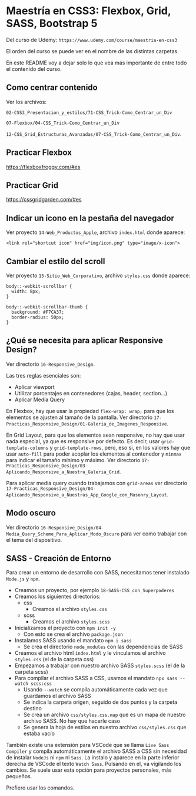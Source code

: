 # Maestría en CSS3: Flexbox, Grid, SASS, Bootstrap 5

Del curso de Udemy: `https://www.udemy.com/course/maestria-en-css3`

El orden del curso se puede ver en el nombre de las distintas carpetas.

En este README voy a dejar solo lo que vea más importante de entre todo el contenido del curso.

## Como centrar contenido

Ver los archivos:

`02-CSS3_Presentacion_y_estilos/71-CSS_Trick-Como_Centrar_un_Div`

`07-Flexbox/04-CSS_Trick-Como_Centrar_un_Div`

`12-CSS_Grid_Estructuras_Avanzadas/07-CSS_Trick-Como_Centrar_un_Div`.

## Practicar Flexbox

https://flexboxfroggy.com/#es

## Practicar Grid

https://cssgridgarden.com/#es

## Indicar un icono en la pestaña del navegador

Ver proyecto `14-Web_Productos_Apple`, archivo `index.html` donde aparece:

`<link rel="shortcut icon" href="img/icon.png" type="image/x-icon">`

## Cambiar el estilo del scroll

Ver proyecto `15-Sitio_Web_Corporativo`, archivo `styles.css` donde aparece:

```
body::-webkit-scrollbar {
  width: 8px;
}

body::-webkit-scrollbar-thumb {
  background: #F7CA37;
  border-radius: 50px;
}
```

## ¿Qué se necesita para aplicar Responsive Design?

Ver directorio `16-Responsive_Design`.

Las tres reglas esenciales son:

- Aplicar viewport
- Utilizar porcentajes en contenedores (cajas, header, section...)
- Aplicar Media Query

En Flexbox, hay que usar la propiedad `flex-wrap: wrap;` para que los elementos se ajusten al tamaño de la pantalla. Ver directorio `17-Practicas_Responsive_Design/01-Galeria_de_Imagenes_Responsive`.

En Grid Layout, para que los elementos sean responsive, no hay que usar nada especial, ya que es responsive por defecto. Es decir, usar `grid-template-columns` y `grid-template-rows`, pero, eso si, en los valores hay que usar `auto-fill` para poder acoplar los elementos al contenedor y `minmax` para indicar el tamaño mínimo y máximo.
Ver directorio `17-Practicas_Responsive_Design/03-Aplicando_Responsive_a_Nuestra_Galeria_Grid`.

Para aplicar media query cuando trabajamos con `grid-areas` ver directorio `17-Practicas_Responsive_Design/04-Aplicando_Responsive_a_Nuestras_App_Google_con_Masonry_Layout`.

## Modo oscuro

Ver directorio `16-Responsive_Design/04-Media_Query_Scheme_Para_Aplicar_Modo_Oscuro` para ver como trabajar con el tema del dispositivo.

## SASS - Creación de Entorno

Para crear un entorno de desarrollo con SASS, necesitamos tener instalado `Node.js` y `npm`.

- Creamos un proyecto, por ejemplo `18-SASS-CSS_con_Superpoderes`
- Creamos los siguientes directorios:
  - css
    - Creamos el archivo `styles.css`
  - scss
    - Creamos el archivo `styles.scss`
- Inicializamos el proyecto con `npm init -y`
  - Con esto se crea el archivo `package.json`
- Instalamos SASS usando el mandato `npm i sass`
  - Se crea el directorio `node_modules` con las dependencias de SASS
- Creamos el archivo html `index.html` y le vinculamos el archivo `styles.css` (el de la carpeta css)
- Empezamos a trabajar con nuestro archivo SASS `styles.scss` (el de la carpeta scss)
- Para compilar el archivo SASS a CSS, usamos el mandato `npx sass --watch scss:css`
  - Usando `--watch` se compila automáticamente cada vez que guardamos el archivo SASS
  - Se indica la carpeta origen, seguido de dos puntos y la carpeta destino
  - Se crea un archivo `css/styles.css.map` que es un mapa de nuestro archivo SASS. No hay que hacerle caso
  - Se genera la hoja de estilos en nuestro archivo `css/styles.css` que estaba vacío

También existe una extensión para VSCode que se llama `Live Sass Compiler` y compila automáticamente el archivo SASS a CSS sin necesidad de instalar `NodeJs` ni `npm` ni `Sass`. La instalo y aparece en la parte inferior derecha de VSCode el texto `Watch Sass`. Pulsando en el, va vigilando los cambios. Se suele usar esta opción para proyectos personales, más pequeños.

Prefiero usar los comandos.
